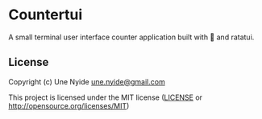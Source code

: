 # Countertui

A small terminal user interface counter application built with 🦀 and ratatui.


## License

Copyright (c) Une Nyide <une.nyide@gmail.com>

This project is licensed under the MIT license ([LICENSE] or <http://opensource.org/licenses/MIT>)

[LICENSE]: ./LICENSE
